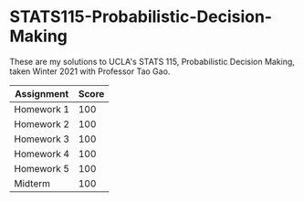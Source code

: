 # STATS115-Probabilistic-Decision-Making

These are my solutions to UCLA's STATS 115, Probabilistic Decision Making, taken Winter 2021 with Professor Tao Gao.

Assignment | Score
----       | ----
Homework 1 | 100
Homework 2 | 100
Homework 3 | 100
Homework 4 | 100
Homework 5 | 100
Midterm    | 100
